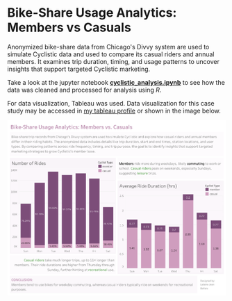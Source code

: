 # Bike-Share Usage Analytics: Members vs Casuals

Anonymized bike-share data from Chicago's Divvy system are used to simulate Cyclistic data and used to compare its casual riders and annual members. It examines trip duration, timing, and usage patterns to uncover insights that support targeted Cyclistic marketing.

Take a look at the jupyter notebook [**cyclistic_analysis.ipynb**](https://github.com/laballais/cyclistic_analysis/blob/main/cyclistic_analysis.ipynb) to see how the data was cleaned and processed for analysis using *R*.

For data visualization, Tableau was used. Data visualization for this case study may be accessed in [my tableau profile](https://public.tableau.com/views/CyclisticPortfolio/Dashboard1?:language=en-US&:sid=&:redirect=auth&:display_count=n&:origin=viz_share_link) or shown in the image below.

![](./cyclistic_data_viz.png)
